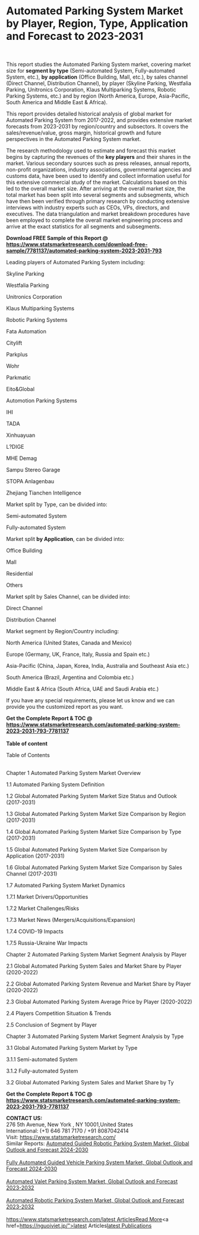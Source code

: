 <h1>Automated Parking System Market by Player, Region, Type, Application and Forecast to 2023-2031</h1><br/><p>This report studies the Automated Parking System market, covering market size for <strong>segment by type</strong> (Semi-automated System, Fully-automated System, etc.), <strong>by application</strong> (Office Building, Mall, etc.), by sales channel (Direct Channel, Distribution Channel), by player (Skyline Parking, Westfalia Parking, Unitronics Corporation, Klaus Multiparking Systems, Robotic Parking Systems, etc.) and by region (North America, Europe, Asia-Pacific, South America and Middle East & Africa).</p><p>This report provides detailed historical analysis of global market for Automated Parking System from 2017-2022, and provides extensive market forecasts from 2023-2031 by region/country and subsectors. It covers the sales/revenue/value, gross margin, historical growth and future perspectives in the Automated Parking System market.</p><p>The research methodology used to estimate and forecast this market begins by capturing the revenues of the <strong>key players</strong> and their shares in the market. Various secondary sources such as press releases, annual reports, non-profit organizations, industry associations, governmental agencies and customs data, have been used to identify and collect information useful for this extensive commercial study of the market. Calculations based on this led to the overall market size. After arriving at the overall market size, the total market has been split into several segments and subsegments, which have then been verified through primary research by conducting extensive interviews with industry experts such as CEOs, VPs, directors, and executives. The data triangulation and market breakdown procedures have been employed to complete the overall market engineering process and arrive at the exact statistics for all segments and subsegments.</p><p><strong>Download FREE Sample of this Report @ <a href="https://www.statsmarketresearch.com/download-free-sample/7781137/automated-parking-system-2023-2031-793">https://www.statsmarketresearch.com/download-free-sample/7781137/automated-parking-system-2023-2031-793</a></strong></p><p>Leading players of Automated Parking System including:</p><p>Skyline Parking</p><p>Westfalia Parking</p><p>Unitronics Corporation</p><p>Klaus Multiparking Systems</p><p>Robotic Parking Systems</p><p>Fata Automation</p><p>Citylift</p><p>Parkplus</p><p>Wohr</p><p>Parkmatic</p><p>Eito&Global</p><p>Automotion Parking Systems</p><p>IHI</p><p>TADA</p><p>Xinhuayuan</p><p>L?DIGE</p><p>MHE Demag</p><p>Sampu Stereo Garage</p><p>STOPA Anlagenbau</p><p>Zhejiang Tianchen Intelligence</p><p>Market split by Type, can be divided into:</p><p>Semi-automated System</p><p>Fully-automated System</p><p>Market split <strong>by Application</strong>, can be divided into:</p><p>Office Building</p><p>Mall</p><p>Residential</p><p>Others</p><p>Market split by Sales Channel, can be divided into:</p><p>Direct Channel</p><p>Distribution Channel</p><p>Market segment by Region/Country including:</p><p>North America (United States, Canada and Mexico)</p><p>Europe (Germany, UK, France, Italy, Russia and Spain etc.)</p><p>Asia-Pacific (China, Japan, Korea, India, Australia and Southeast Asia etc.)</p><p>South America (Brazil, Argentina and Colombia etc.)</p><p>Middle East & Africa (South Africa, UAE and Saudi Arabia etc.)</p><p>If you have any special requirements, please let us know and we can provide you the customized report as you want.</p><div><b>Get the Complete Report & TOC @ <a href="https://www.statsmarketresearch.com/automated-parking-system-2023-2031-793-7781137">https://www.statsmarketresearch.com/automated-parking-system-2023-2031-793-7781137</a></b></div><br><b>Table of content</b><p>Table of Contents<br />
 
 <br />
 
 Chapter 1 Automated Parking System Market Overview<br />
 
  1.1 Automated Parking System Definition<br />
 
  1.2 Global Automated Parking System Market Size Status and Outlook (2017-2031)<br />
 
  1.3 Global Automated Parking System Market Size Comparison by Region (2017-2031)<br />
 
  1.4 Global Automated Parking System Market Size Comparison by Type (2017-2031)<br />
 
  1.5 Global Automated Parking System Market Size Comparison by Application (2017-2031)<br />
 
  1.6 Global Automated Parking System Market Size Comparison by Sales Channel (2017-2031)<br />
 
  1.7 Automated Parking System Market Dynamics<br />
 
  1.7.1 Market Drivers/Opportunities<br />
 
  1.7.2 Market Challenges/Risks<br />
 
  1.7.3 Market News (Mergers/Acquisitions/Expansion)<br />
 
  1.7.4 COVID-19 Impacts<br />
 
  1.7.5 Russia-Ukraine War Impacts<br />
 
 Chapter 2 Automated Parking System Market Segment Analysis by Player<br />
 
  2.1 Global Automated Parking System Sales and Market Share by Player (2020-2022)<br />
 
  2.2 Global Automated Parking System Revenue and Market Share by Player (2020-2022)<br />
 
  2.3 Global Automated Parking System Average Price by Player (2020-2022)<br />
 
  2.4 Players Competition Situation & Trends<br />
 
  2.5 Conclusion of Segment by Player<br />
 
 Chapter 3 Automated Parking System Market Segment Analysis by Type<br />
 
  3.1 Global Automated Parking System Market by Type<br />
 
  3.1.1 Semi-automated System<br />
 
  3.1.2 Fully-automated System<br />
 
  3.2 Global Automated Parking System Sales and Market Share by Ty<br><div><b>Get the Complete Report & TOC @ <a href="https://www.statsmarketresearch.com/automated-parking-system-2023-2031-793-7781137">https://www.statsmarketresearch.com/automated-parking-system-2023-2031-793-7781137</a></b></div></p> <b>CONTACT US:</b><br>276 5th Avenue, New York , NY 10001,United States<br>International: (+1) 646 781 7170 / +91 8087042414<br>Visit: <a href="https://www.statsmarketresearch.com/">https://www.statsmarketresearch.com/</a><br>Similar Reports: <a href="https://www.statsmarketresearch.com/automated-parking-system-2023-2031-793-7781137">Automated Guided Robotic Parking System Market, Global Outlook and Forecast 2024-2030</a><br/><br/><a href="https://www.statsmarketresearch.com/automated-parking-system-2023-2031-793-7781137">Fully Automated Guided Vehicle Parking System Market, Global Outlook and Forecast 2024-2030</a><br/><br/><a href="https://www.statsmarketresearch.com/automated-parking-system-2023-2031-793-7781137">Automated Valet Parking System Market, Global Outlook and Forecast 2023-2032</a><br/><br/><a href="https://www.statsmarketresearch.com/automated-parking-system-2023-2031-793-7781137">Automated Robotic Parking System Market, Global Outlook and Forecast 2023-2032</a><br/><br/><a href="https://gyeongbokgung.com">https://www.statsmarketresearch.com/</a><a href="https://hallyeomaritime.com">latest Articles</a><a href="https://jingwansa.com">Read More</a><a href=https://nguoiviet.jp/">latest Articles</a><a href="https://www.intelmarketresearch.com/">latest Publications</a>